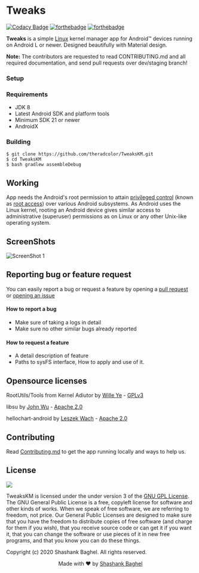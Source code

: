 # Tweaks
[![Codacy Badge](https://api.codacy.com/project/badge/Grade/dea52c42969e4deda29859c1567f68da)](https://app.codacy.com/manual/theradcolor/TweaksKM?utm_source=github.com&utm_medium=referral&utm_content=theradcolor/TweaksKM&utm_campaign=Badge_Grade_Dashboard)
[![forthebadge](https://forthebadge.com/images/badges/made-with-java.svg)](https://www.java.com/)
[![forthebadge](https://forthebadge.com/images/badges/built-with-love.svg)](https://www.github.com/theradcolor)

**Tweaks** is a simple [Linux](https://www.kernel.org) kernel manager app for Android™ devices running on Android L or newer. 
Designed beautifully with Material design.

**Note:** The contributors are requested to read CONTRIBUTING.md and all required documentation, and send pull requests over dev/staging branch!

### Setup

### Requirements
- JDK 8
- Latest Android SDK and platform tools
- Minimum SDK 21 or newer
- AndroidX

### Building

```
$ git clone https://github.com/theradcolor/TweaksKM.git
$ cd TweaksKM
$ bash gradlew assembleDebug
```

## Working

App needs the Android's root permission to attain [privileged control](https://en.wikipedia.org/wiki/Privilege_escalation) (known as [root access](https://en.wikipedia.org/wiki/Superuser)) over various Android subsystems. As Android uses the Linux kernel, rooting an Android device gives similar access to administrative (superuser) permissions as on Linux or any other Unix-like operating system.

## ScreenShots

![ScreenShot 1](/assets/app_ss.png)

## Reporting bug or feature request

You can easily report a bug or request a feature by opening a [pull request](https://github.com/theradcolor/TweaksKM/compare) or [opening an issue](https://github.com/theradcolor/TweaksKM/issues/new/choose)

#### How to report a bug

- Make sure of taking a logs in detail
- Make sure no other similar bugs already reported

#### How to request a feature

- A detail description of feature
- Paths to sysFS interface, How to apply and use of it.

## Opensource licenses

RootUtils/Tools from Kernel Adiutor by [Wille Ye](https://github.com/Grarak) - [GPLv3](https://www.gnu.org/licenses/gpl-3.0)

libsu by [John Wu](https://github.com/topjohnwu) - [Apache 2.0](https://www.apache.org/licenses/LICENSE-2.0)

hellochart-android by [Leszek Wach](https://github.com/lecho) - [Apache 2.0](https://www.apache.org/licenses/LICENSE-2.0)


## Contributing

Read [Contributing.md](https://github.com/theradcolor/tweaks/blob/master/CONTRIBUTING.md) to get the app running locally and ways to help us.


## License

![](https://img.shields.io/badge/License-GPL--v3.0-green)


TweaksKM is licensed under the under version 3 of the [GNU GPL License](https://github.com/theradcolor/Tweaks/blob/master/LICENSE).
The GNU General Public License is a free, copyleft license for software and other kinds of works.
When we speak of free software, we are referring to freedom, not price. Our General Public Licenses are designed to make sure that you have the freedom to distribute copies of free software (and charge for them if you wish), that you receive source code or can get it if you want it, that you can change the software or use pieces of it in new free programs, and that you know you can do these things.

Copyright (c) 2020 Shashank Baghel. All rights reserved.

<p align="center">Made with ❤ by <a href="https://github.com/theradcolor">Shashank Baghel</a></p>
